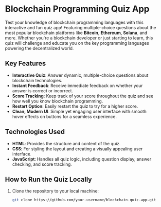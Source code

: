 # Blockchain Programming Quiz App

Test your knowledge of blockchain programming languages with this interactive and fun quiz app! Featuring multiple-choice questions about the most popular blockchain platforms like **Bitcoin**, **Ethereum**, **Solana**, and more. Whether you're a blockchain developer or just starting to learn, this quiz will challenge and educate you on the key programming languages powering the decentralized world.

## Key Features
- **Interactive Quiz**: Answer dynamic, multiple-choice questions about blockchain technologies.
- **Instant Feedback**: Receive immediate feedback on whether your answer is correct or incorrect.
- **Score Tracking**: Keep track of your score throughout the quiz and see how well you know blockchain programming.
- **Restart Option**: Easily restart the quiz to try for a higher score.
- **Clean, Modern UI**: Simple yet engaging user interface with smooth hover effects on buttons for a seamless experience.

## Technologies Used
- **HTML**: Provides the structure and content of the quiz.
- **CSS**: For styling the layout and creating a visually appealing user interface.
- **JavaScript**: Handles all quiz logic, including question display, answer checking, and score tracking.

## How to Run the Quiz Locally

1. Clone the repository to your local machine:

   ```bash
   git clone https://github.com/your-username/blockchain-quiz-app.git
